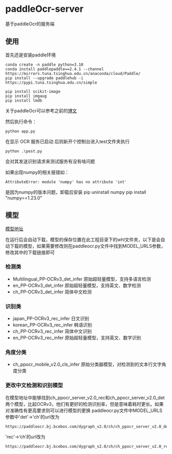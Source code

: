 # paddleOcr-server
基于paddleOcr的服务端

## 使用
首先还是安装paddle环境
```
conda create -n paddle python=3.10 
conda install paddlepaddle==2.4.1 --channel https://mirrors.tuna.tsinghua.edu.cn/anaconda/cloud/Paddle/
pip install --upgrade paddlehub -i https://pypi.tuna.tsinghua.edu.cn/simple

pip install scikit-image
pip install imgaug
pip install lmdb
```
关于paddleOcr可以参考之前的[博文](https://blog.kala.love/posts/9eb77f73/)

然后执行命令：
```
python app.py
```
在显示 OCR 服务已启动 后则新开个控制台进入test文件夹执行
```
python .\post.py 
```
会对其发送识别请求来测试服务有没有啥问题

如果出现numpy的相关报错如：
```
AttributeError: module 'numpy' has no attribute 'int'
```
是因为numpy的版本问题，卸载后安装
pip uninstall numpy
pip install "numpy==1.23.0"

## 模型
[模型地址](https://github.com/PaddlePaddle/PaddleOCR/blob/release/2.6/doc/doc_ch/models_list.md)


在运行后会自动下载，模型的保存位置在此工程目录下的whl文件夹，以下是会自动下载的模型，如果需要修改则在paddleocr.py文件中找到MODEL_URLS参数，修改其中的下载链接即可

### 检测类
* Multilingual_PP-OCRv3_det_infer  原始超轻量模型，支持多语言检测
* en_PP-OCRv3_det_infer 原始超轻量模型，支持英文、数字检测
* ch_PP-OCRv3_det_infer 简体中文检测

### 识别类
* japan_PP-OCRv3_rec_infer 日文识别
* korean_PP-OCRv3_rec_infer 韩语识别
* ch_PP-OCRv3_rec_infer 简体中文识别
* en_PP-OCRv3_rec_infer 原始超轻量模型，支持英文、数字识别

### 角度分类
* ch_ppocr_mobile_v2.0_cls_infer  原始分类器模型，对检测到的文本行文字角度分类

### 更改中文检测和识别模型
在模型地址中能够找到ch_ppocr_server_v2.0_rec和ch_ppocr_server_v2.0_det两个模型，比起OCRv3，他们有更好的检测识别率，但是意味着耗时更长。如果对准确性有更高要求则可以进行模型的更换
paddleocr.py文件中MODEL_URLS参数中'det'->'ch'的url改为
```
https://paddleocr.bj.bcebos.com/dygraph_v2.0/ch/ch_ppocr_server_v2.0_det_infer.tar
```
'rec'->‘ch’的url改为
```
https://paddleocr.bj.bcebos.com/dygraph_v2.0/ch/ch_ppocr_server_v2.0_rec_infer.tar
```






